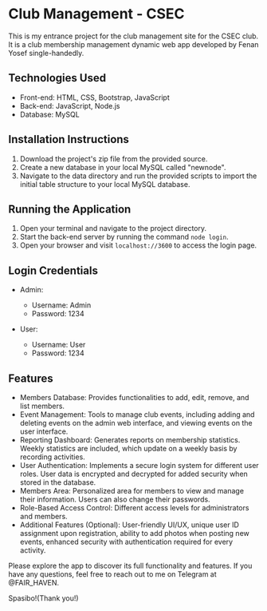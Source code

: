 
# Club Management - CSEC

This is my entrance project for the club management site for the CSEC club. It is a club membership management dynamic web app developed by Fenan Yosef single-handedly.

## Technologies Used

- Front-end: HTML, CSS, Bootstrap, JavaScript
- Back-end: JavaScript, Node.js
- Database: MySQL

## Installation Instructions

1. Download the project's zip file from the provided source.
2. Create a new database in your local MySQL called "newnode".
3. Navigate to the data directory and run the provided scripts to import the initial table structure to your local MySQL database.

## Running the Application

1. Open your terminal and navigate to the project directory.
2. Start the back-end server by running the command `node login`.
3. Open your browser and visit `localhost://3600` to access the login page.

## Login Credentials

- Admin:
  - Username: Admin
  - Password: 1234

- User:
  - Username: User
  - Password: 1234

## Features

- Members Database: Provides functionalities to add, edit, remove, and list members.
- Event Management: Tools to manage club events, including adding and deleting events on the admin web interface, and viewing events on the user interface.
- Reporting Dashboard: Generates reports on membership statistics. Weekly statistics are included, which update on a weekly basis by recording activities.
- User Authentication: Implements a secure login system for different user roles. User data is encrypted and decrypted for added security when stored in the database.
- Members Area: Personalized area for members to view and manage their information. Users can also change their passwords.
- Role-Based Access Control: Different access levels for administrators and members.
- Additional Features (Optional): User-friendly UI/UX, unique user ID assignment upon registration, ability to add photos when posting new events, enhanced security with authentication required for every activity.

Please explore the app to discover its full functionality and features. If you have any questions, feel free to reach out to me on Telegram at @FAIR_HAVEN.

Spasibo!(Thank you!)
